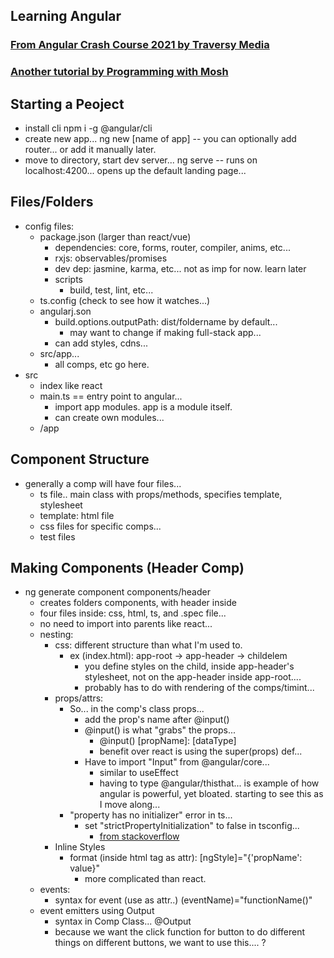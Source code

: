 ## Learning Angular

### [From Angular Crash Course 2021 by Traversy Media](https://www.youtube.com/watch?v=3dHNOWTI7H8)
### [Another tutorial by Programming with Mosh](https://www.youtube.com/watch?v=k5E2AVpwsko)

## Starting a Peoject
-	install cli
	npm i -g @angular/cli
-	create new app...
	ng new [name of app]
	-- you can optionally add router... or add it manually later.
-	move to directory, start dev server...
	ng serve
	-- runs on localhost:4200... opens up the default landing page...

## Files/Folders
-	config files:
	-	package.json (larger than react/vue)
		-	dependencies: core, forms, router, compiler, anims, etc...
		-	rxjs: observables/promises
		-	dev dep: jasmine, karma, etc... not as imp for now. learn later
		-	scripts
			-	build, test, lint, etc...
	-	ts.config (check to see how it watches...)
	-	angularj.son
		-	build.options.outputPath: dist/foldername by default...
			-	may want to change if making full-stack app...
		-	can add styles, cdns...
	-	src/app...
		-	all comps, etc go here.
-	src
	-	index like react
	-	main.ts == entry point to angular...
		-	import app modules. app is a module itself.
		-	can create own modules...
	-	/app

## Component Structure
-	generally a comp will have four files...
	-	ts file.. main class with props/methods, specifies template, stylesheet
	-	template: html file
	-	css files for specific comps...
	-	test files

## Making Components (Header Comp)
-	ng generate component components/header
	-	creates folders components, with header inside
	-	four files inside: css, html, ts, and .spec file...
	-	no need to import into parents like react...
	-	nesting:
		-	css: different structure than what I'm used to.
			-	ex (index.html): app-root -> app-header -> childelem
				-	you define styles on the child, inside app-header's stylesheet, not on the app-header inside app-root....
				-	probably has to do with rendering of the comps/timint...
		-	props/attrs:
			-	So... in the comp's class props...
				-	add the prop's name after @input()
				-	@input() is what "grabs" the props...
					-	@input() [propName]: [dataType]
					-	benefit over react is using the super(props) def...
				-	Have to import "Input" from @angular/core...
					-	similar to useEffect
					-	having to type @angular/thisthat... is example of how angular is powerful, yet bloated. starting to see this as I move along...
			-	"property has no initializer" error in ts...
				-	set "strictPropertyInitialization" to false in tsconfig...
					-	[from stackoverflow](https://stackoverflow.com/questions/49699067/property-has-no-initializer-and-is-not-definitely-assigned-in-the-construc)
		-	Inline Styles
			-	format (inside html tag as attr): [ngStyle]="{'propName': value}"
				-	more complicated than react.
	-	events:
		-	syntax for event (use as attr..)
			(eventName)="functionName()"
	-	event emitters using Output
		-	syntax in Comp Class...
			@Output
		-	because we want the click function for button to do different things on different buttons, we want to use this.... ?